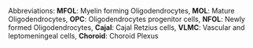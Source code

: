 

<br>
<br>


Abbreviations: **MFOL**: Myelin forming Oligodendrocytes, **MOL**: Mature Oligodendrocytes, **OPC**: Oligodendrocytes progenitor cells, **NFOL**: Newly formed Oligodendrocytes, **Cajal**: Cajal Retzius cells, **VLMC**: Vascular and leptomeningeal cells, **Choroid**: Choroid Plexus



